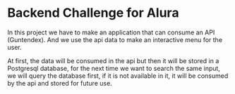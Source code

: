 # Backend Challenge for Alura

In this project we have to make an application that can consume an API (Guntendex). And we use the api data to make an interactive menu for the user.

At first, the data will be consumed in the api but then it will be stored in a Postgresql database, for the next time we want to search the same input, we will query the database first, if it is not available in it, it will be consumed by the api and stored for future use.
